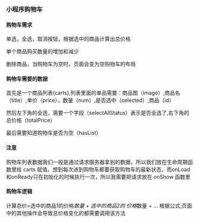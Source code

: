 
### 小程序购物车

#### 购物车需求

单选，全选，取消按钮，根据选中的商品计算出总价格

单个商品购买数量的增加和减少

删除商品，当购物车为空时，页面会变为空购物车的布局

#### 购物车需要的数据

首先是一个商品列表(carts),列表里面的单品需要：商品图（image）,商品名（title）,单价（price），数量（num）,是否选中（selected）,商品（id）

然后左下角的全选，需要一个字段（selectAllStatus）表示是否全选了,右下角的总价格（totalPrice）

最后需要知道购物车是否为空（hasList）

#### 注意

购物车列表数据我们一般是通过请求服务器拿到的数据，所以我们放在生命周期函数里给 carts 赋值。想到每次进到购物车都要获取购物车的最新状态，而onLoad和onReady只在初始化的时候执行一次，所以我需要把请求放在 onShow 函数里

#### 购物车逻辑

计算总价=选中的商品1的价格*数量 + 选中的商品2的 价格*数量 + ... 根据公式;页面中的其他操作会导致总价格变化的都需要调用该方法



